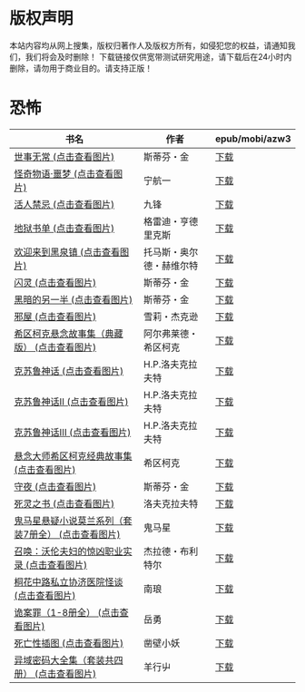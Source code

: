 # 版权声明

本站内容均从网上搜集，版权归著作人及版权方所有，如侵犯您的权益，请通知我们，我们将会及时删除！ 下载链接仅供宽带测试研究用途，请下载后在24小时内删除，请勿用于商业目的。请支持正版！

# 恐怖

| 书名 | 作者 | epub/mobi/azw3 |
| --- | --- | --- |
| [世事无常 (点击查看图片)](https://www.dushupai.com/attachment/2024/06/09/29eff00b0f3354b3.jpg) | 斯蒂芬・金 | [下载](https://url89.ctfile.com/f/31084289-1356990259-cfe89f?p=8866) |
| [怪奇物语·噩梦 (点击查看图片)](https://www.dushupai.com/attachment/2024/06/08/ed75ff627922059f.jpg) | 宁航一 | [下载](https://url89.ctfile.com/f/31084289-1357051531-fb4a6f?p=8866) |
| [活人禁忌 (点击查看图片)](https://www.dushupai.com/attachment/2024/06/07/76fb3b6de0f1b50a.jpg) | 九锋 | [下载](https://url89.ctfile.com/f/31084289-1357044412-d06979?p=8866) |
| [地狱书单 (点击查看图片)](https://www.dushupai.com/attachment/2024/06/07/6081d5c0cec3e558.jpg) | 格雷迪・亨德里克斯 | [下载](https://url89.ctfile.com/f/31084289-1357036225-7848b6?p=8866) |
| [欢迎来到黑泉镇 (点击查看图片)](https://www.dushupai.com/attachment/2024/06/07/376f4915bf69927c.jpg) | 托马斯・奥尔德・赫维尔特 | [下载](https://url89.ctfile.com/f/31084289-1357034671-16eada?p=8866) |
| [闪灵 (点击查看图片)](https://www.dushupai.com/attachment/2024/06/06/7f7e4038e7ac73da.jpg) | 斯蒂芬・金 | [下载](https://url89.ctfile.com/f/31084289-1357033204-0392f3?p=8866) |
| [黑暗的另一半 (点击查看图片)](https://www.dushupai.com/attachment/2024/06/06/071d75e9a5244298.jpg) | 斯蒂芬・金 | [下载](https://url89.ctfile.com/f/31084289-1357033198-ad91a2?p=8866) |
| [邪屋 (点击查看图片)](https://www.dushupai.com/attachment/2024/06/06/a5853ecbf20ed21d.jpg) | 雪莉・杰克逊 | [下载](https://url89.ctfile.com/f/31084289-1357032721-17527f?p=8866) |
| [希区柯克悬念故事集（典藏版） (点击查看图片)](https://www.dushupai.com/attachment/2024/06/06/b59be15a5d5b155c.jpg) | 阿尔弗莱德・希区柯克 | [下载](https://url89.ctfile.com/f/31084289-1357032016-4bcd4f?p=8866) |
| [克苏鲁神话 (点击查看图片)](https://www.dushupai.com/attachment/2024/06/05/a2126b80890a6914.jpg) | H.P.洛夫克拉夫特 | [下载](https://url89.ctfile.com/f/31084289-1357026331-155838?p=8866) |
| [克苏鲁神话Ⅱ (点击查看图片)](https://www.dushupai.com/attachment/2024/06/05/a66bf2549d197fd1.jpg) | H.P.洛夫克拉夫特 | [下载](https://url89.ctfile.com/f/31084289-1357026322-83eb5a?p=8866) |
| [克苏鲁神话Ⅲ (点击查看图片)](https://www.dushupai.com/attachment/2024/06/05/d6b848be85faf66f.jpg) | H.P.洛夫克拉夫特 | [下载](https://url89.ctfile.com/f/31084289-1357026316-cb833b?p=8866) |
| [悬念大师希区柯克经典故事集 (点击查看图片)](https://www.dushupai.com/attachment/2024/06/04/74dde42379fdfc65.jpg) | 希区柯克 | [下载](https://url89.ctfile.com/f/31084289-1357023775-bfa687?p=8866) |
| [守夜 (点击查看图片)](https://www.dushupai.com/attachment/2024/06/04/21f0914dadc4ec7a.jpg) | 斯蒂芬・金 | [下载](https://url89.ctfile.com/f/31084289-1357022944-f7c29a?p=8866) |
| [死灵之书 (点击查看图片)](https://www.dushupai.com/attachment/2024/06/04/d15ab981ec5936af.jpg) | 洛夫克拉夫特 | [下载](https://url89.ctfile.com/f/31084289-1357021267-6d09de?p=8866) |
| [鬼马星悬疑小说莫兰系列（套装7册全） (点击查看图片)](https://www.dushupai.com/attachment/2024/06/03/2944edf3c55491db.jpg) | 鬼马星 | [下载](https://url89.ctfile.com/f/31084289-1357019647-16c6fb?p=8866) |
| [召唤：沃伦夫妇的惊凶职业实录 (点击查看图片)](https://www.dushupai.com/attachment/2024/06/03/0b862ff56704dda1.jpg) | 杰拉德・布利特尔 | [下载](https://url89.ctfile.com/f/31084289-1357018570-279333?p=8866) |
| [桐花中路私立协济医院怪谈 (点击查看图片)](https://www.dushupai.com/attachment/2024/06/02/17bb31aa56dad49b.jpg) | 南琅 | [下载](https://url89.ctfile.com/f/31084289-1357010827-a4a422?p=8866) |
| [诡案罪（1-8册全） (点击查看图片)](https://www.dushupai.com/attachment/2024/06/01/96aede134843f483.jpg) | 岳勇 | [下载](https://url89.ctfile.com/f/31084289-1357007494-b160b7?p=8866) |
| [死亡性插图 (点击查看图片)](https://www.dushupai.com/attachment/2024/06/01/7b8bd44778dec08f.jpg) | 凿壁小妖 | [下载](https://url89.ctfile.com/f/31084289-1357006120-6c9c72?p=8866) |
| [异域密码大全集（套装共四册） (点击查看图片)](https://www.dushupai.com/attachment/2024/06/01/b8c0db2efd341c48.jpg) | 羊行屮 | [下载](https://url89.ctfile.com/f/31084289-1357006030-96304a?p=8866) |
